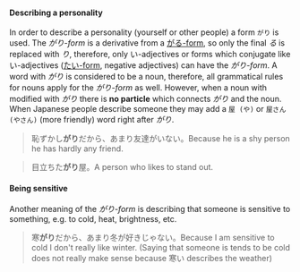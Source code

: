 #### Describing a personality
In order to describe a personality (yourself or other people) a form `がり` is used. The *がり-form* is a derivative from a [がる-form](64), so only the final *る* is replaced with *り*, therefore, only い-adjectives or forms which conjugate like い-adjectives ([たい-form](41), negative adjectives) can have the *がり-form*.
A word with *がり* is considered to be a noun, therefore, all grammatical rules for nouns apply for the *がり-form* as well. However, when a noun with modified with *がり* there is **no particle** which connects *がり* and the noun.
When Japanese people describe someone they may add a `屋 (や)` or `屋さん (やさん)` (more friendly) word right after *がり*.
>恥ずかし**がり**だから、あまり友達がいない。Because he is a shy person he has hardly any friend.

>目立ちた**がり**屋。A person who likes to stand out.
#### Being sensitive
Another meaning of the *がり-form* is describing that someone is sensitive to something, e.g. to cold, heat, brightness, etc.
>寒**がり**だから、あまり冬が好きじゃない。Because I am sensitive to cold I don't really like winter. (Saying that someone is tends to be cold does not really make sense because 寒い describes the weather)